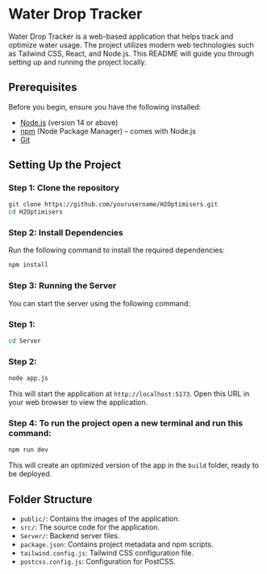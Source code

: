 
# Water Drop Tracker

Water Drop Tracker is a web-based application that helps track and optimize water usage. The project utilizes modern web technologies such as Tailwind CSS, React, and Node.js. This README will guide you through setting up and running the project locally.

## Prerequisites

Before you begin, ensure you have the following installed:

- [Node.js](https://nodejs.org/) (version 14 or above)
- [npm](https://www.npmjs.com/) (Node Package Manager) – comes with Node.js
- [Git](https://git-scm.com/)

## Setting Up the Project

### Step 1: Clone the repository

```bash
git clone https://github.com/yourusername/H2Optimisers.git
cd H2Optimisers
```

### Step 2: Install Dependencies

Run the following command to install the required dependencies:

```bash
npm install
```

### Step 3: Running the Server

You can start the server using the following command:
### Step 1:
```bash
cd Server
```
### Step 2:
```bash
node app.js
```

This will start the application at `http://localhost:5173`. Open this URL in your web browser to view the application.

### Step 4: To run the project open a new terminal and run this command:
```bash
npm run dev
```

This will create an optimized version of the app in the `build` folder, ready to be deployed.

## Folder Structure

- `public/`: Contains the images of the application.
- `src/`: The source code for the application.
- `Server/`: Backend server files.
- `package.json`: Contains project metadata and npm scripts.
- `tailwind.config.js`: Tailwind CSS configuration file.
- `postcss.config.js`: Configuration for PostCSS.